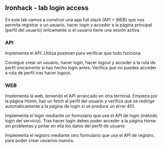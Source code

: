 ## Ironhack - lab login access

En este lab vamos a construir una app full stack (API + WEB) que nos permita registrar a un usuario, hacer login y acceder a la página principal (perfil del usuario) únicamente si el usuario tiene una sesión activa.

### API

Implementa el API. Utiliza postman para verificar que todo funciona

Consigue crear un usuario, hacer login, hacer logout y acceder a la ruta de perfil únicamente si has hecho login antes. Verifica que no puedes acceder a ruta de perfil tras hacer logout.

### WEB

Implementa la web, teniendo el API arrancado en otra terminal. Empieza por la página Home, haz un fetch al perfil del usuario y verifica que se redirige automáticamente a la página de login si se produce un error 401.

Implementa el login mediante un formulario que use el API de login (método login del servicio). Tras hacer login debes poder acceder a la página Home sin problemas y pintar en ella los datos del perfil de usuario

Implementa el registro mediante otro formulario que use el API de registro, para poder crear usuarios nuevos.
